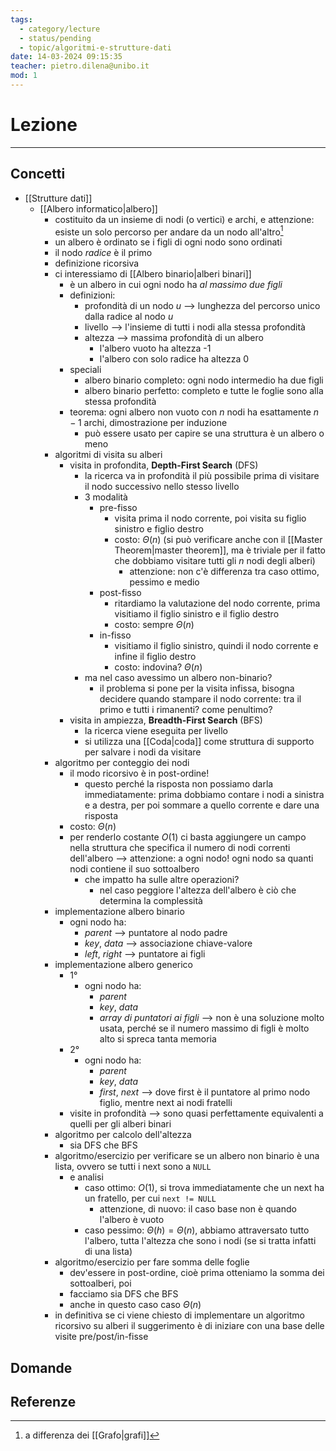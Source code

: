 ```yaml
---
tags:
  - category/lecture
  - status/pending
  - topic/algoritmi-e-strutture-dati
date: 14-03-2024 09:15:35
teacher: pietro.dilena@unibo.it
mod: 1
---
```

# Lezione
---
## Concetti
- [[Strutture dati]]
	- [[Albero informatico|albero]]
		- costituito da un insieme di nodi (o vertici) e archi, e attenzione: esiste un solo percorso per andare da un nodo all'altro[^1]
		- un albero è ordinato se i figli di ogni nodo sono ordinati
		- il nodo _radice_ è il primo
		- definizione ricorsiva
		- ci interessiamo di [[Albero binario|alberi binari]]
			- è un albero in cui ogni nodo ha _al massimo due figli_
			- definizioni:
				- profondità di un nodo $u$ --> lunghezza del percorso unico dalla radice al nodo $u$
				- livello --> l'insieme di tutti i nodi alla stessa profondità
				- altezza --> massima profondità di un albero
					- l'albero vuoto ha altezza -1
					- l'albero con solo radice ha altezza 0
			- speciali
				- albero binario completo: ogni nodo intermedio ha due figli
				- albero binario perfetto: completo e tutte le foglie sono alla stessa profondità
			- teorema: ogni albero non vuoto con $n$ nodi ha esattamente $n-1$ archi, dimostrazione per induzione
				- può essere usato per capire se una struttura è un albero o meno
		- algoritmi di visita su alberi
			- visita in profondita, **Depth-First Search** (DFS)
				- la ricerca va in profondità il più possibile prima di visitare il nodo successivo nello stesso livello
				- 3 modalità
					- pre-fisso
						- visita prima il nodo corrente, poi visita su figlio sinistro e figlio destro
						- costo: $\Theta(n)$ (si può verificare anche con il [[Master Theorem|master theorem]], ma è triviale per il fatto che dobbiamo visitare tutti gli $n$ nodi degli alberi)
							- attenzione: non c'è differenza tra caso ottimo, pessimo e medio
					- post-fisso
						- ritardiamo la valutazione del nodo corrente, prima visitiamo il figlio sinistro e il figlio destro
						- costo: sempre $\Theta(n)$
					- in-fisso
						- visitiamo il figlio sinistro, quindi il nodo corrente e infine il figlio destro
						- costo: indovina? $\Theta(n)$
				- ma nel caso avessimo un albero non-binario?
					- il problema si pone per la visita infissa, bisogna decidere quando stampare il nodo corrente: tra il primo e tutti i rimanenti? come penultimo?
			- visita in ampiezza, **Breadth-First Search** (BFS)
				- la ricerca viene eseguita per livello
				- si utilizza una [[Coda|coda]] come struttura di supporto per salvare i nodi da visitare
		- algoritmo per conteggio dei nodi
			- il modo ricorsivo è in post-ordine!
				- questo perché la risposta non possiamo darla immediatamente: prima dobbiamo contare i nodi a sinistra e a destra, per poi sommare a quello corrente e dare una risposta
			- costo: $\Theta(n)$
			- per renderlo costante $O(1)$ ci basta aggiungere un campo nella struttura che specifica il numero di nodi correnti dell'albero --> attenzione: a ogni nodo! ogni nodo sa quanti nodi contiene il suo sottoalbero
				- che impatto ha sulle altre operazioni?
					- nel caso peggiore l'altezza dell'albero è ciò che determina la complessità
		- implementazione albero binario
			- ogni nodo ha:
				- _parent_ --> puntatore al nodo padre
				- _key_, _data_ --> associazione chiave-valore
				- _left_, _right_ --> puntatore ai figli
		- implementazione albero generico
			- 1°
				- ogni nodo ha:
					- _parent_
					- _key_, _data_
					- _array di puntatori ai figli_ --> non è una soluzione molto usata, perché se il numero massimo di figli è molto alto si spreca tanta memoria
			- 2°
				- ogni nodo ha:
					- _parent_
					- _key_, _data_
					- _first_, _next_ --> dove first è il puntatore al primo nodo figlio, mentre next ai nodi fratelli
			- visite in profondità --> sono quasi perfettamente equivalenti a quelli per gli alberi binari
		- algoritmo per calcolo dell'altezza
			- sia DFS che BFS
		- algoritmo/esercizio per verificare se un albero non binario è una lista, ovvero se tutti i next sono a `NULL`
			- e analisi
				- caso ottimo: $O(1)$, si trova immediatamente che un next ha un fratello, per cui `next != NULL`
					- attenzione, di nuovo: il caso base non è quando l'albero è vuoto
				- caso pessimo: $\Theta(h) = \Theta(n)$, abbiamo attraversato tutto l'albero, tutta l'altezza che sono i nodi (se si tratta infatti di una lista)
		- algoritmo/esercizio per fare somma delle foglie
			- dev'essere in post-ordine, cioè prima otteniamo la somma dei sottoalberi, poi
			- facciamo sia DFS che BFS
			- anche in questo caso caso $\Theta(n)$
		- in definitiva se ci viene chiesto di implementare un algoritmo ricorsivo su alberi il suggerimento è di iniziare con una base delle visite pre/post/in-fisse

## Domande

## Referenze
[^1]: a differenza dei [[Grafo|grafi]]